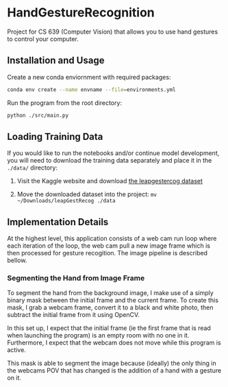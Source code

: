 # HandGestureRecognition
Project for CS 639 (Computer Vision) that allows you to use hand gestures to control your computer. 

## Installation and Usage

Create a new conda enviornment with required packages:

```bash
conda env create --name envname --file=environments.yml
```

Run the program from the root directory:

```bash
python ./src/main.py
```

## Loading Training Data

If you would like to run the notebooks and/or continue model development, you will need to download the training data separately and place it in the `./data/` directory:

1. Visit the Kaggle website and download [the leapgestercog dataset](https://www.kaggle.com/gti-upm/leapgestrecog)

2. Move the downloaded dataset into the project: `mv ~/Downloads/leapGestRecog ./data`

## Implementation Details

At the highest level, this application consists of a web cam run loop where each iteration of the loop, the web cam pull a new image frame which is then processed for gesture recogition. The image pipeline is described bellow.

### Segmenting the Hand from Image Frame

To segment the hand from the background image, I make use of a simply binary mask between the initial frame and the current frame. To create this mask, I grab a webcam frame, convert it to a black and white photo, then subtract the initial frame from it using OpenCV.

In this set up, I expect that the initial frame (ie the first frame that is read when launching the program) is an empty room with no one in it. Furthermore, I expect that the webcam does not move while this program is active.

This mask is able to segment the image because (ideally) the only thing in the webcams POV that has changed is the addition of a hand with a gesture on it.
